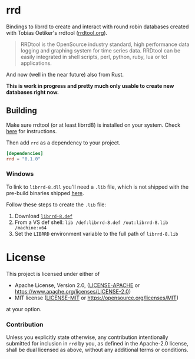 # rrd

Bindings to librrd to create and interact with round robin databases created with Tobias
Oetiker's rrdtool ([rrdtool.org](https://www.rrdtool.org/)).

> RRDtool is the OpenSource industry standard, high performance data logging and graphing
> system for time series data. RRDtool can be easily integrated in shell scripts, perl, python,
> ruby, lua or tcl applications.

And now (well in the near future) also from Rust.

**This is work in progress and pretty much only usable to
create new databases right now.**

## Building

Make sure rrdtool (or at least librrd8) is installed on your system.
Check [here](https://rrdtool.org/download.en.html) for instructions.

Then add `rrd` as a dependency to your project.

```toml
[dependencies]
rrd = "0.1.0"
```

### Windows

To link to `librrd-8.dll` you'll need a `.lib` file, which is not
shipped with the pre-build binaries shipped [here](https://github.com/oetiker/rrdtool-1.x/releases).

Follow these steps to create the `.lib` file:
1. Download [`librrd-8.def`](https://github.com/oetiker/rrdtool-1.x/raw/master/win32/librrd-8.def)
2. From a VS def shell: `lib /def:librrd-8.def /out:librrd-8.lib /machine:x64`
3. Set the `LIBRRD` environment variable to the full path of `librrd-8.lib`

# License

This project is licensed under either of

 * Apache License, Version 2.0, ([LICENSE-APACHE](LICENSE-APACHE) or
   https://www.apache.org/licenses/LICENSE-2.0)
 * MIT license ([LICENSE-MIT](LICENSE-MIT) or
   https://opensource.org/licenses/MIT)

at your option.

### Contribution

Unless you explicitly state otherwise, any contribution intentionally submitted
for inclusion in `rrd` by you, as defined in the Apache-2.0 license, shall be
dual licensed as above, without any additional terms or conditions.
